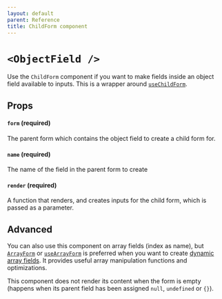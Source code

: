 ```yaml
---
layout: default
parent: Reference
title: ChildForm component
---
```


# `<ObjectField />`

Use the `ChildForm` component if you want to make fields inside an object field available to inputs. This is a wrapper around [`useChildForm`](/typed-react-form/reference/useChildForm).

## Props

#### `form` (required)

The parent form which contains the object field to create a child form for.

#### `name` (required)

The name of the field in the parent form to create

#### `render` (required)

A function that renders, and creates inputs for the child form, which is passed as a parameter.

## Advanced

You can also use this component on array fields (index as name), but [`ArrayForm`](/typed-react-form/reference/ArrayForm) or [`useArrayForm`](/typed-react-form/reference/useArrayForm) is preferred when you want to create [dynamic array fields](/typed-react-form/advanced/Array-fields). It provides useful array manipulation functions and optimizations.

This component does not render its content when the form is empty (happens when its parent field has been assigned `null`, `undefined` or `{}`).
